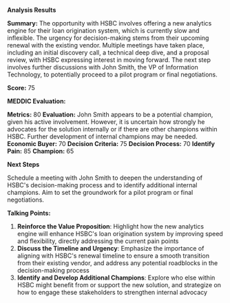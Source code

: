 **Analysis Results**

**Summary:** The opportunity with HSBC involves offering a new analytics engine for their loan origination system, which is currently slow and inflexible. The urgency for decision-making stems from their upcoming renewal with the existing vendor. Multiple meetings have taken place, including an initial discovery call, a technical deep dive, and a proposal review, with HSBC expressing interest in moving forward. The next step involves further discussions with John Smith, the VP of Information Technology, to potentially proceed to a pilot program or final negotiations.

**Score:** 75

**MEDDIC Evaluation:**

**Metrics:** 80
**Evaluation:** John Smith appears to be a potential champion, given his active involvement. However, it is uncertain how strongly he advocates for the solution internally or if there are other champions within HSBC. Further development of internal champions may be needed.
**Economic Buyer:** 70
**Decision Criteria:** 75
**Decision Process:** 70
**Identify Pain:** 85
**Champion:** 65


**Next Steps**

Schedule a meeting with John Smith to deepen the understanding of HSBC's decision-making process and to identify additional internal champions. Aim to set the groundwork for a pilot program or final negotiations.

**Talking Points:**

  1. **Reinforce the Value Proposition**: Highlight how the new analytics engine will enhance HSBC's loan origination system by improving speed and flexibility, directly addressing the current pain points
  2. **Discuss the Timeline and Urgency**: Emphasize the importance of aligning with HSBC's renewal timeline to ensure a smooth transition from their existing vendor, and address any potential roadblocks in the decision-making process
  3. **Identify and Develop Additional Champions**: Explore who else within HSBC might benefit from or support the new solution, and strategize on how to engage these stakeholders to strengthen internal advocacy
